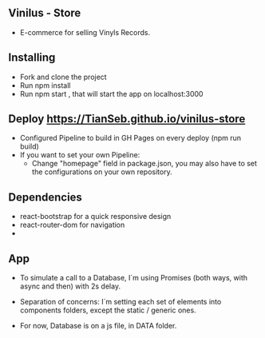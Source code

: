 ## Vinilus - Store

- E-commerce for selling Vinyls Records.

## Installing

- Fork and clone the project
- Run npm install
- Run npm start , that will start the app on localhost:3000
## Deploy https://TianSeb.github.io/vinilus-store

- Configured Pipeline to build in GH Pages on every deploy (npm run build)
- If you want to set your own Pipeline:
    - Change "homepage" field in package.json, you may also have to set the configurations on your own repository.

## Dependencies

- react-bootstrap for a quick responsive design
- react-router-dom for navigation
- 

## App 

- To simulate a call to a Database, I´m using Promises (both ways, with async and then) with 2s delay. 

- Separation of concerns: I´m setting each set of elements into components folders, except the static / generic ones.

- For now, Database is on a js file, in DATA folder.